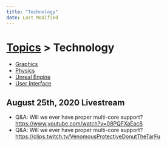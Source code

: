 ```yaml
---
title: "Technology"
date: Last Modified
---
```

# [Topics](../topics.md) > Technology
* [Graphics](../topics/technology/graphics.md)
* [Physics](../topics/technology/physics.md)
* [Unreal Engine](../topics/technology/unreal-engine.md)
* [User Interface](../topics/technology/user-interface.md)

## August 25th, 2020 Livestream
* Q&A: Will we ever have proper multi-core support? https://www.youtube.com/watch?v=08PQFXaEac8
* Q&A: Will we ever have proper multi-core support? https://clips.twitch.tv/VenomousProtectiveDonutTheTarFu
